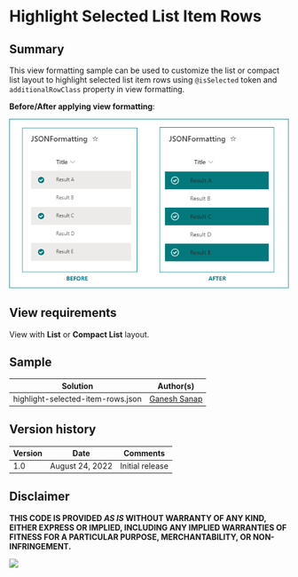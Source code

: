 # Highlight Selected List Item Rows

## Summary

This view formatting sample can be used to customize the list or compact list layout to highlight selected list item rows using `@isSelected` token and `additionalRowClass` property in view formatting.

**Before/After applying view formatting**:

![screenshot of the sample](./assets/screenshot.png)

## View requirements

View with **List** or **Compact List** layout.

## Sample

Solution|Author(s)
--------|---------
highlight-selected-item-rows.json | [Ganesh Sanap](https://github.com/ganesh-sanap)

## Version history

Version |Date            |Comments
--------|----------------|--------------------------------
1.0     |August 24, 2022 |Initial release

## Disclaimer

**THIS CODE IS PROVIDED *AS IS* WITHOUT WARRANTY OF ANY KIND, EITHER EXPRESS OR IMPLIED, INCLUDING ANY IMPLIED WARRANTIES OF FITNESS FOR A PARTICULAR PURPOSE, MERCHANTABILITY, OR NON-INFRINGEMENT.**

<img src="https://pnptelemetry.azurewebsites.net/list-formatting/view-samples/highlight-selected-item-rows" />
